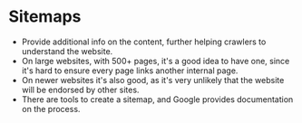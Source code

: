 # Sitemaps

- Provide additional info on the content, further helping crawlers to understand the website.
- On large websites, with 500+ pages, it's a good idea to have one, since it's hard to ensure every page links another internal page.
- On newer websites it's also good, as it's very unlikely that the website will be endorsed by other sites.
- There are tools to create a sitemap, and Google provides documentation on the process.
